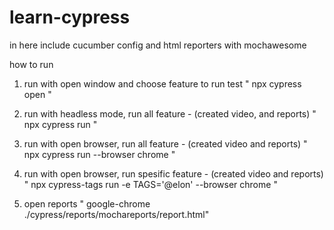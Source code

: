 # learn-cypress
in here include cucumber config and html reporters with mochawesome

how to run 
1. run with open window and choose feature to run test 
 " npx cypress open "

2. run with headless mode, run all feature - (created video, and reports)
 " npx cypress run " 

3. run with open browser, run all feature - (created video and reports)
 " npx cypress run --browser chrome " 

4. run with open browser, run spesific feature - (created video and reports)
 " npx cypress-tags run -e TAGS='@elon' --browser chrome "

5. open reports 
 " google-chrome ./cypress/reports/mochareports/report.html"